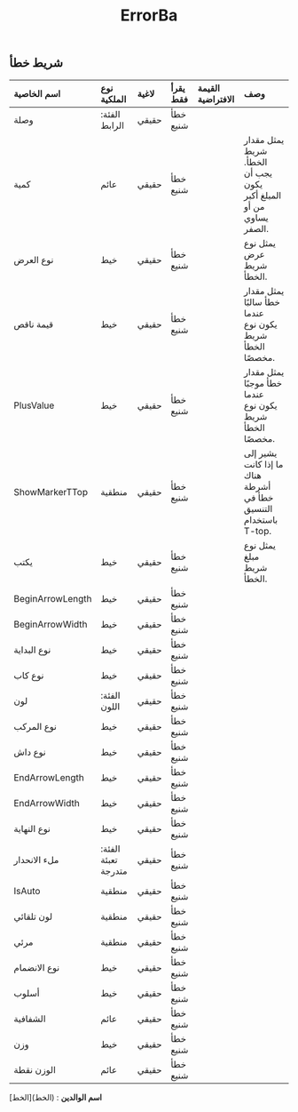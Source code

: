 ﻿---
title: ErrorBa
second_title: Aspose.Cells Cloud Documen
type: docs
url: /ar/specification/model/errorbar/
description: "Aspose.Cells مواصفات النموذج السحابي: ErrorBar. تعامل بسهولة مع Excel ومستندات جداول البيانات الأخرى التي تحتوي على ميزات مثل الفتح والتوليد والتحرير والتقسيم والدمج والمقارنة والتحويل"
weight: 50
---
## **شريط خطأ**

 

| اسم الخاصية| نوع الملكية| لاغية| يقرأ فقط| القيمة الافتراضية| وصف|
|:- |:- |:- |:- |:- |:- |
| وصلة| الفئة: الرابط| حقيقي| خطأ شنيع|||
| كمية| عائم| حقيقي| خطأ شنيع|| يمثل مقدار شريط الخطأ. يجب أن يكون المبلغ أكبر من أو يساوي الصفر.|
| نوع العرض| خيط| حقيقي| خطأ شنيع|| يمثل نوع عرض شريط الخطأ.|
| قيمة ناقص| خيط| حقيقي| خطأ شنيع|| يمثل مقدار خطأ سالبًا عندما يكون نوع شريط الخطأ مخصصًا.|
| PlusValue| خيط| حقيقي| خطأ شنيع|| يمثل مقدار خطأ موجبًا عندما يكون نوع شريط الخطأ مخصصًا.|
| ShowMarkerTTop| منطقية| حقيقي| خطأ شنيع||يشير إلى ما إذا كانت هناك أشرطة خطأ في التنسيق باستخدام T-top.|
| يكتب| خيط| حقيقي| خطأ شنيع|| يمثل نوع مبلغ شريط الخطأ.|
| BeginArrowLength| خيط| حقيقي| خطأ شنيع|||
| BeginArrowWidth| خيط| حقيقي| خطأ شنيع|||
| نوع البداية| خيط| حقيقي| خطأ شنيع|||
| نوع كاب| خيط| حقيقي| خطأ شنيع|||
| لون| الفئة: اللون| حقيقي| خطأ شنيع|||
| نوع المركب| خيط| حقيقي| خطأ شنيع|||
| نوع داش| خيط| حقيقي| خطأ شنيع|||
| EndArrowLength| خيط| حقيقي| خطأ شنيع|||
| EndArrowWidth| خيط| حقيقي| خطأ شنيع|||
| نوع النهاية| خيط| حقيقي| خطأ شنيع|||
| ملء الانحدار| الفئة: تعبئة متدرجة| حقيقي| خطأ شنيع|||
| IsAuto| منطقية| حقيقي| خطأ شنيع|||
| لون تلقائي| منطقية| حقيقي| خطأ شنيع|||
| مرئي| منطقية| حقيقي| خطأ شنيع|||
| نوع الانضمام| خيط| حقيقي| خطأ شنيع|||
| أسلوب| خيط| حقيقي| خطأ شنيع|||
| الشفافية| عائم| حقيقي| خطأ شنيع|||
| وزن| خيط| حقيقي| خطأ شنيع|||
| الوزن نقطة| عائم| حقيقي| خطأ شنيع|||

**اسم الوالدين** : (الخط)[الخط]